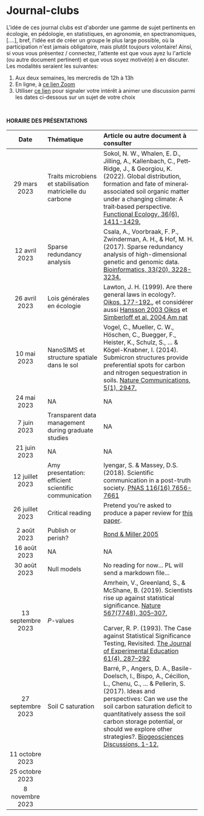 # Journal-clubs

L'idée de ces journal clubs est d'aborder une gamme de sujet pertinents en écologie, en pédologie, en statistiques, en agronomie, en spectranomiques, [....], bref, l'idée est de créer un groupe le plus large possible, où la participation n'est jamais obligatoire, mais plutôt toujours volontaire! Ainsi, si vous vous présentez / connectez, l'attente est que vous ayez lu l'article (ou autre document pertinent) et que vous soyez motivé(e) à en discuter. Les modalités seraient les suivantes:


1. Aux deux semaines, les mercredis de 12h à 13h
2. En ligne, à [ce lien Zoom](https://umontreal.zoom.us/j/89884221721?pwd=bVNVTHV1SVZOVys1NVVtLytQU2M1dz09)
3. Utiliser [ce lien](https://forms.gle/2yaCDAK7QYEc2hnx8) pour signaler votre intérêt à animer une discussion parmi les dates ci-dessous sur un sujet de votre choix

<br>

**HORAIRE DES PRÉSENTATIONS**

| Date | Thématique | Article ou autre document à consulter |
|:---:|:--------------|:---------------------------------|
|29 mars 2023|Traits microbiens et stabilisation matricielle du carbone|Sokol, N. W., Whalen, E. D., Jilling, A., Kallenbach, C., Pett‐Ridge, J., & Georgiou, K. (2022). Global distribution, formation and fate of mineral‐associated soil organic matter under a changing climate: A trait‐based perspective. [Functional Ecology, 36(6), 1411-1429.](https://doi.org/10.1111/1365-2435.14040)|
|12 avril 2023|Sparse redundancy analysis|Csala, A., Voorbraak, F. P., Zwinderman, A. H., & Hof, M. H. (2017). Sparse redundancy analysis of high-dimensional genetic and genomic data. [Bioinformatics, 33(20), 3228-3234.](https://doi.org/10.1093/bioinformatics/btx374)|
|26 avril 2023|Lois générales en écologie|Lawton, J. H. (1999). Are there general laws in ecology?. [Oikos, 177-192.](https://doi.org/10.2307/3546712), et considérer aussi [Hansson 2003 Oikos](https://doi.org/10.1034/j.1600-0706.2003.12479.x) et [Simberloff et al. 2004 Am nat](https://doi.org/10.1086/420777)|
|10 mai 2023|NanoSIMS et structure spatiale dans le sol|Vogel, C., Mueller, C. W., Höschen, C., Buegger, F., Heister, K., Schulz, S., ... & Kögel-Knabner, I. (2014). Submicron structures provide preferential spots for carbon and nitrogen sequestration in soils. [Nature Communications, 5(1), 2947.](https://www.nature.com/articles/ncomms3947)|
|24 mai 2023|NA|NA|
|7 juin 2023|Transparent data management during graduate studies|NA|
|21 juin 2023|NA|NA|
|12 juillet 2023|Amy presentation: efficient scientific communication|Iyengar, S. & Massey, D.S. (2018). Scientific communication in a post-truth society. [PNAS 116(16) 7656-7661](https://www.pnas.org/doi/full/10.1073/pnas.1805868115)|
|26 juillet 2023|Critical reading|Pretend you're asked to produce a paper review for [this paper](https://link.springer.com/article/10.1007/s00374-017-1217-x).|
|2 août 2023|Publish or perish?|[Rond & Miller 2005](https://journals.sagepub.com/doi/abs/10.1177/1056492605276850)|
|16 août 2023|NA|NA|
|30 août 2023|Null models|No reading for now... PL will send a markdown file...|
|13 septembre 2023|*P*-values|Amrhein, V., Greenland, S., & McShane, B. (2019). Scientists rise up against statistical significance. [Nature 567(7748), 305–307](https://can01.safelinks.protection.outlook.com/?url=https%3A%2F%2Fdoi.org%2F10.1038%2Fd41586-019-00857-9&data=05%7C01%7Cpierre-luc.chagnon%40agr.gc.ca%7Cee0253071d654a5ed57208dbafa1800a%7C9da98bb118574cc387519a49e35d24cd%7C0%7C0%7C638296880403598305%7CUnknown%7CTWFpbGZsb3d8eyJWIjoiMC4wLjAwMDAiLCJQIjoiV2luMzIiLCJBTiI6Ik1haWwiLCJXVCI6Mn0%3D%7C3000%7C%7C%7C&sdata=tF%2BVgS9Lvln6wQfq%2FbAGY%2BvK6ss4O87DI6lmPK8YzRI%3D&reserved=0), <br><br> Carver, R. P. (1993). The Case against Statistical Significance Testing, Revisited. [The Journal of Experimental Education 61(4), 287–292](https://can01.safelinks.protection.outlook.com/?url=http%3A%2F%2Fwww.jstor.org%2Fstable%2F20152382&data=05%7C01%7Cpierre-luc.chagnon%40agr.gc.ca%7Cb82f0c83b52b4e05ae2808dbaf0b4604%7C9da98bb118574cc387519a49e35d24cd%7C0%7C0%7C638296235175995413%7CUnknown%7CTWFpbGZsb3d8eyJWIjoiMC4wLjAwMDAiLCJQIjoiV2luMzIiLCJBTiI6Ik1haWwiLCJXVCI6Mn0%3D%7C3000%7C%7C%7C&sdata=zIXV2Ku2Gw94pt0lTbYFZpY0hgKdbkH5%2BwZw2mTgpI0%3D&reserved=0)|
|27 septembre 2023|Soil C saturation|Barré, P., Angers, D. A., Basile-Doelsch, I., Bispo, A., Cécillon, L., Chenu, C., ... & Pellerin, S. (2017). Ideas and perspectives: Can we use the soil carbon saturation deficit to quantitatively assess the soil carbon storage potential, or should we explore other strategies?. [Biogeosciences Discussions, 1-12.](https://bg.copernicus.org/preprints/bg-2017-395/)|
|11 octobre 2023|||
|25 octobre 2023|||
|8 novembre 2023|||

